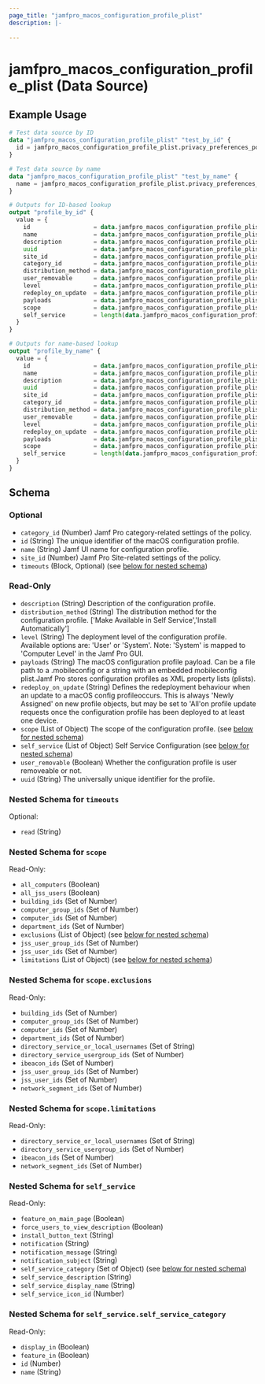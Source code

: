 ```yaml
---
page_title: "jamfpro_macos_configuration_profile_plist"
description: |-
  
---
```


# jamfpro_macos_configuration_profile_plist (Data Source)


## Example Usage
```terraform
# Test data source by ID
data "jamfpro_macos_configuration_profile_plist" "test_by_id" {
  id = jamfpro_macos_configuration_profile_plist.privacy_preferences_policy_control.id
}

# Test data source by name
data "jamfpro_macos_configuration_profile_plist" "test_by_name" {
  name = jamfpro_macos_configuration_profile_plist.privacy_preferences_policy_control.name
}

# Outputs for ID-based lookup
output "profile_by_id" {
  value = {
    id                  = data.jamfpro_macos_configuration_profile_plist.test_by_id.id
    name                = data.jamfpro_macos_configuration_profile_plist.test_by_id.name
    description         = data.jamfpro_macos_configuration_profile_plist.test_by_id.description
    uuid                = data.jamfpro_macos_configuration_profile_plist.test_by_id.uuid
    site_id             = data.jamfpro_macos_configuration_profile_plist.test_by_id.site_id
    category_id         = data.jamfpro_macos_configuration_profile_plist.test_by_id.category_id
    distribution_method = data.jamfpro_macos_configuration_profile_plist.test_by_id.distribution_method
    user_removable      = data.jamfpro_macos_configuration_profile_plist.test_by_id.user_removable
    level               = data.jamfpro_macos_configuration_profile_plist.test_by_id.level
    redeploy_on_update  = data.jamfpro_macos_configuration_profile_plist.test_by_id.redeploy_on_update
    payloads            = data.jamfpro_macos_configuration_profile_plist.test_by_id.payloads
    scope               = data.jamfpro_macos_configuration_profile_plist.test_by_id.scope
    self_service        = length(data.jamfpro_macos_configuration_profile_plist.test_by_id.self_service) > 0 ? data.jamfpro_macos_configuration_profile_plist.test_by_id.self_service : null
  }
}

# Outputs for name-based lookup
output "profile_by_name" {
  value = {
    id                  = data.jamfpro_macos_configuration_profile_plist.test_by_name.id
    name                = data.jamfpro_macos_configuration_profile_plist.test_by_name.name
    description         = data.jamfpro_macos_configuration_profile_plist.test_by_name.description
    uuid                = data.jamfpro_macos_configuration_profile_plist.test_by_name.uuid
    site_id             = data.jamfpro_macos_configuration_profile_plist.test_by_name.site_id
    category_id         = data.jamfpro_macos_configuration_profile_plist.test_by_name.category_id
    distribution_method = data.jamfpro_macos_configuration_profile_plist.test_by_name.distribution_method
    user_removable      = data.jamfpro_macos_configuration_profile_plist.test_by_name.user_removable
    level               = data.jamfpro_macos_configuration_profile_plist.test_by_name.level
    redeploy_on_update  = data.jamfpro_macos_configuration_profile_plist.test_by_name.redeploy_on_update
    payloads            = data.jamfpro_macos_configuration_profile_plist.test_by_name.payloads
    scope               = data.jamfpro_macos_configuration_profile_plist.test_by_name.scope
    self_service        = length(data.jamfpro_macos_configuration_profile_plist.test_by_name.self_service) > 0 ? data.jamfpro_macos_configuration_profile_plist.test_by_name.self_service : null
  }
}
```

<!-- schema generated by tfplugindocs -->
## Schema

### Optional

- `category_id` (Number) Jamf Pro category-related settings of the policy.
- `id` (String) The unique identifier of the macOS configuration profile.
- `name` (String) Jamf UI name for configuration profile.
- `site_id` (Number) Jamf Pro Site-related settings of the policy.
- `timeouts` (Block, Optional) (see [below for nested schema](#nestedblock--timeouts))

### Read-Only

- `description` (String) Description of the configuration profile.
- `distribution_method` (String) The distribution method for the configuration profile. ['Make Available in Self Service','Install Automatically']
- `level` (String) The deployment level of the configuration profile. Available options are: 'User' or 'System'. Note: 'System' is mapped to 'Computer Level' in the Jamf Pro GUI.
- `payloads` (String) The macOS configuration profile payload. Can be a file path to a .mobileconfig or a string with an embedded mobileconfig plist.Jamf Pro stores configuration profiles as XML property lists (plists).
- `redeploy_on_update` (String) Defines the redeployment behaviour when an update to a macOS config profileoccurs. This is always 'Newly Assigned' on new profile objects, but may be set to 'All'on profile update requests once the configuration profile has been deployed to at least one device.
- `scope` (List of Object) The scope of the configuration profile. (see [below for nested schema](#nestedatt--scope))
- `self_service` (List of Object) Self Service Configuration (see [below for nested schema](#nestedatt--self_service))
- `user_removable` (Boolean) Whether the configuration profile is user removeable or not.
- `uuid` (String) The universally unique identifier for the profile.

<a id="nestedblock--timeouts"></a>
### Nested Schema for `timeouts`

Optional:

- `read` (String)


<a id="nestedatt--scope"></a>
### Nested Schema for `scope`

Read-Only:

- `all_computers` (Boolean)
- `all_jss_users` (Boolean)
- `building_ids` (Set of Number)
- `computer_group_ids` (Set of Number)
- `computer_ids` (Set of Number)
- `department_ids` (Set of Number)
- `exclusions` (List of Object) (see [below for nested schema](#nestedobjatt--scope--exclusions))
- `jss_user_group_ids` (Set of Number)
- `jss_user_ids` (Set of Number)
- `limitations` (List of Object) (see [below for nested schema](#nestedobjatt--scope--limitations))

<a id="nestedobjatt--scope--exclusions"></a>
### Nested Schema for `scope.exclusions`

Read-Only:

- `building_ids` (Set of Number)
- `computer_group_ids` (Set of Number)
- `computer_ids` (Set of Number)
- `department_ids` (Set of Number)
- `directory_service_or_local_usernames` (Set of String)
- `directory_service_usergroup_ids` (Set of Number)
- `ibeacon_ids` (Set of Number)
- `jss_user_group_ids` (Set of Number)
- `jss_user_ids` (Set of Number)
- `network_segment_ids` (Set of Number)


<a id="nestedobjatt--scope--limitations"></a>
### Nested Schema for `scope.limitations`

Read-Only:

- `directory_service_or_local_usernames` (Set of String)
- `directory_service_usergroup_ids` (Set of Number)
- `ibeacon_ids` (Set of Number)
- `network_segment_ids` (Set of Number)



<a id="nestedatt--self_service"></a>
### Nested Schema for `self_service`

Read-Only:

- `feature_on_main_page` (Boolean)
- `force_users_to_view_description` (Boolean)
- `install_button_text` (String)
- `notification` (String)
- `notification_message` (String)
- `notification_subject` (String)
- `self_service_category` (Set of Object) (see [below for nested schema](#nestedobjatt--self_service--self_service_category))
- `self_service_description` (String)
- `self_service_display_name` (String)
- `self_service_icon_id` (Number)

<a id="nestedobjatt--self_service--self_service_category"></a>
### Nested Schema for `self_service.self_service_category`

Read-Only:

- `display_in` (Boolean)
- `feature_in` (Boolean)
- `id` (Number)
- `name` (String)